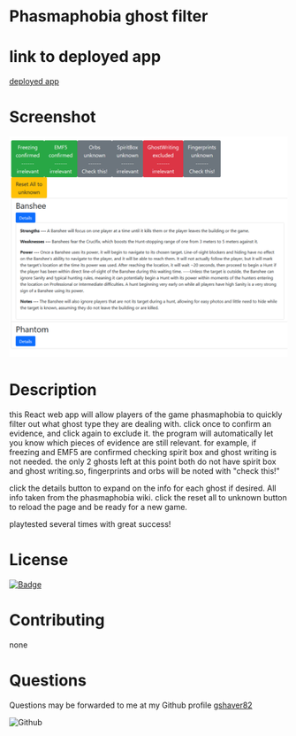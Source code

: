 # Phasmaphobia ghost filter
# link to deployed app
<a href='https://phasmaphobia-ghost-filter.herokuapp.com/' target='_blank' rel='noopener noreferrer'>deployed app</a>

# Screenshot
<img src='https://raw.githubusercontent.com/gshaver82/phasmaphobia-ghost-filter/main/phasmaphobiaFilterApp.png' alt=Screenshot>

# Description
this React web app will allow players of the game phasmaphobia to quickly filter out what ghost type they are dealing with. click once to confirm an evidence, and click again to exclude it. the program will automatically let you know which pieces of evidence are still relevant. for example, if freezing and EMF5 are confirmed checking spirit box and ghost writing is not needed. the only 2 ghosts left at this point both do not have spirit box and ghost writing.so, fingerprints and orbs will be noted with "check this!"

click the details button to expand on the info for each ghost if desired. All info taken from the phasmaphobia wiki. click the reset all to unknown button to reload the page and be ready for a new game. 

playtested several times with great success!
# License
<a href='https://opensource.org/licenses/MIT'><img alt='Badge' src='https://img.shields.io/badge/License-MIT-yellow.svg'></a>

# Contributing
none
# Questions
 Questions may be forwarded to me at my Github profile
<a href='https://github.com/gshaver82'>gshaver82</a>

<img src='https://avatars.githubusercontent.com/u/52022933?v=4' alt=Github profile picture width=100>